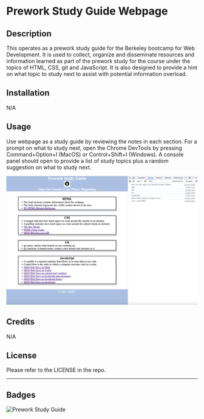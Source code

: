 # Prework Study Guide Webpage

## Description

This operates as a prework study guide for the Berkeley bootcamp for Web Development. It is used to collect, organize and disseminate resources and information learned as part of the prework study for the course under the topics of HTML, CSS, git and JavaScript. It is also designed to provide a hint on what topic to study next to assist with potential information overload.

## Installation

N/A

## Usage

Use webpage as a study guide by reviewing the notes in each section. For a prompt on what to study next, open the Chrome DevTools by pressing Command+Option+I (MacOS) or Control+Shift+I (Windows). A console panel should open to provide a list of study topics plus a random suggestion on what to study next.

![Prework Study Guide console](assets/Screenshot-Prework-study-guide.png)

## Credits

N/A

## License

Please refer to the LICENSE in the repo.

---


## Badges

![Prework Study Guide](https://img.shields.io/badge/prework-study-guide)
